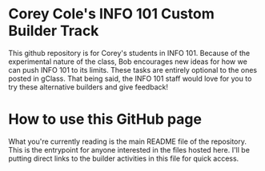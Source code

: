 # Corey Cole's INFO 101 Custom Builder Track
This github repository is for Corey's students in INFO 101. Because of the experimental nature of the class, Bob encourages new ideas for how we can push INFO 101 to its limits. These tasks are entirely optional to the ones posted in gClass. That being said, the INFO 101 staff would love for you to try these alternative builders and give feedback!

# How to use this GitHub page
What you're currently reading is the main README file of the repository. This is the entrypoint for anyone interested in the files hosted here. I'll be putting direct links to the builder activities in this file for quick access.